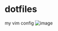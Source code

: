 # dotfiles
my vim config
![image](https://user-images.githubusercontent.com/67084195/194713739-a5f63c7f-405b-4fab-810b-77c665739d61.png)
